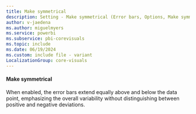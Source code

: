 ```yaml
---
title: Make symmetrical
description: Setting - Make symmetrical (Error bars, Options, Make symmetrical)
author: v-jaedena
ms.author: miguelmyers
ms.service: powerbi
ms.subservice: pbi-corevisuals
ms.topic: include
ms.date: 06/19/2024
ms.custom: include file - variant
LocalizationGroup: core-visuals
---
```

#### Make symmetrical

When enabled, the error bars extend equally above and below the data point, emphasizing the overall variability without distinguishing between positive and negative deviations.
